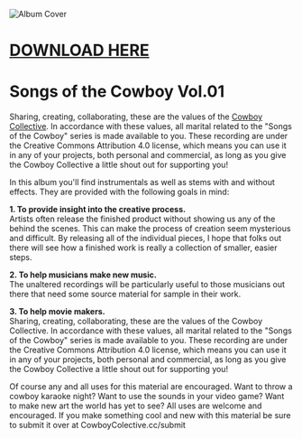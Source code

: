 ![Album Cover](https://raw.githubusercontent.com/CowboyCollective/CowboySongs-01/master/album%20cover.jpg)
# [DOWNLOAD HERE](https://cowboycollective.bandcamp.com/album/songs-of-the-cowboy-vol-01)


# Songs of the Cowboy Vol.01
Sharing, creating, collaborating, these are the values of the [Cowboy Collective](CowboyColective.cc). In accordance with these values, all marital related to the "Songs of the Cowboy" series is made available to you. These recording are under the Creative Commons Attribution 4.0 license, which means you can use it in any of your projects, both personal and commercial, as long as you give the Cowboy Collective a little shout out for supporting you!

In this album you'll find instrumentals as well as stems with and without effects. They are provided with the following goals in mind:

**1. To provide insight into the creative process.**<br>
Artists often release the finished product without showing us any of the behind the scenes. This can make the process of creation seem mysterious and difficult. By releasing all of the individual pieces, I hope that folks out there will see how a finished work is really a collection of smaller, easier steps.

**2. To help musicians make new music.**<br>
The unaltered recordings will be particularly useful to those musicians out there that need some source material for sample in their work.

**3. To help movie makers.**<br>
Sharing, creating, collaborating, these are the values of the Cowboy Collective. In accordance with these values, all marital related to the "Songs of the Cowboy" series is made available to you. These recording are under the Creative Commons Attribution 4.0 license, which means you can use it in any of your projects, both personal and commercial, as long as you give the Cowboy Collective a little shout out for supporting you!

Of course any and all uses for this material are encouraged. Want to throw a cowboy karaoke night? Want to use the sounds in your video game? Want to make new art the world has yet to see? All uses are welcome and encouraged. If you make something cool and new with this material be sure to submit it over at CowboyColective.cc/submit
